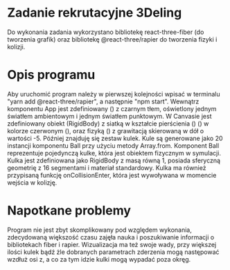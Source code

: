 # Zadanie rekrutacyjne 3Deling

Do wykonania zadania wykorzystano bibliotekę react-three-fiber (do tworzenia grafik) oraz bibliotekę @react-three/rapier do tworzenia fizyki i kolizji.

# Opis programu

Aby uruchomić program należy w pierwszej kolejności wpisać w terminalu "yarn add @react-three/rapier", a następnie "npm start".
Wewnątrz komponentu App jest zdefiniowany (<Canvas>) z czarnym tłem, oświetlony jednym światłem ambientowym i jednym światłem punktowym. W Canvasie jest zdefiniowany obiekt (RigidBody) z siatką w kształcie pierścienia (<mesh>) (<ringGeometry>) w kolorze czerwonym (<meshBasicMaterial>), oraz fizyką (<Physics>) z grawitacją skierowaną w dół o wartości -5. Później znajduję się zestaw kulek. Kule są generowane jako 20 instancji komponentu Ball przy użyciu metody Array.from.
Komponent Ball reprezentuje pojedynczą kulke, która jest obiektem fizycznym w symulacji. Kulka jest zdefiniowana jako RigidBody z masą równą 1, posiada sferyczną geometrię z 16 segmentami i materiał standardowy. Kulka ma również przypisaną funkcję onCollisionEnter, która jest wywoływana w momencie wejścia w kolizję.

# Napotkane problemy

Program nie jest zbyt skomplikowany pod względem wykonania, zdecydowaną większość czasu zajęła nauka i poszukiwanie informacji o bibliotekach fiber i rapier. Wizualizacja ma też swoje wady, przy większej ilości kulek bądź żle dobranych parametrach zderzenia mogą następować wzdłuż osi z, a co za tym idzie kulki mogą wypadać poza okręg.
